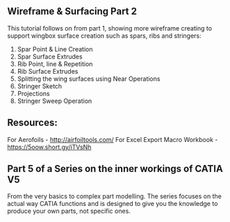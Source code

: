 ## Wireframe & Surfacing Part 2

This tutorial follows on from part 1, showing more wireframe creating to support wingbox surface creation such as spars, ribs and stringers:
1. Spar Point & Line Creation
2. Spar Surface Extrudes
3. Rib Point, line & Repetition
4. Rib Surface Extrudes
5. Splitting the wing surfaces using Near Operations
6. Stringer Sketch
7. Projections
8. Stringer Sweep Operation

## Resources:

For Aerofoils - http://airfoiltools.com/
For Excel Export Macro Workbook - https://5oow.short.gy/iTVsNh

## Part 5 of a Series on the inner workings of CATIA V5

From the very basics to complex part modelling. The series focuses on the actual way CATIA functions and is designed to give you the knowledge to produce your own parts, not specific ones.
